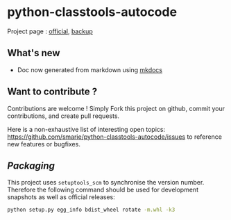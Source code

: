 # python-classtools-autocode

Project page : [official](http://classtools-autocode.readthedocs.io), [backup](https://smarie.github.io/python-classtools-autocode/)

## What's new

* Doc now generated from markdown using [mkdocs](http://www.mkdocs.org/)

## Want to contribute ?

Contributions are welcome ! Simply Fork this project on github, commit your contributions, and create pull requests.

Here is a non-exhaustive list of interesting open topics: https://github.com/smarie/python-classtools-autocode/issues to reference new features or bugfixes.

## *Packaging*

This project uses `setuptools_scm` to synchronise the version number. Therefore the following command should be used for development snapshots as well as official releases: 

```bash
python setup.py egg_info bdist_wheel rotate -m.whl -k3
```
